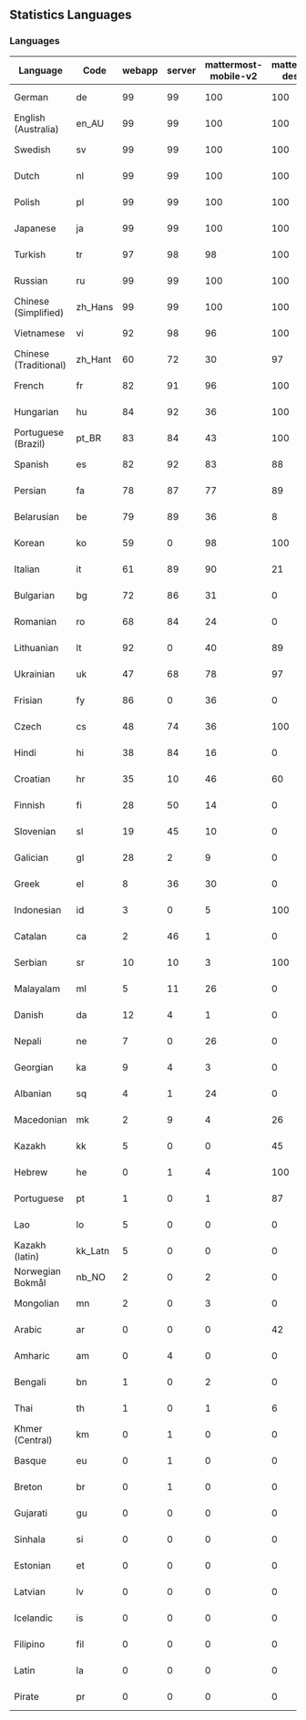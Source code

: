 ## Statistics Languages ##
###  Languages  ###
|Language|Code|webapp|server|mattermost-mobile-v2|mattermost-desktop|playbook-webapp|calls-webapp|Total|Last Modified|
|---|---|---|---|---|---|---|---|---|---|
|German|de| 99| 99| 100| 100| 0| 100| 99|2023-12-18T11:06:29.204931Z|
|English (Australia)|en_AU| 99| 99| 100| 100| 0| 0| 99|2023-12-18T11:06:45.634560Z|
|Swedish|sv| 99| 99| 100| 100| 0| 99| 99|2023-12-18T11:12:53.984205Z|
|Dutch|nl| 99| 99| 100| 100| 0| 100| 99|2023-12-18T11:11:19.535007Z|
|Polish|pl| 99| 99| 100| 100| 0| 100| 99|2023-12-18T11:11:27.883822Z|
|Japanese|ja| 99| 99| 100| 100| 0| 100| 99|2023-12-18T11:09:17.270503Z|
|Turkish|tr| 97| 98| 98| 100| 0| 99| 97|2023-12-18T11:13:10.784474Z|
|Russian|ru| 99| 99| 100| 100| 0| 76| 96|2023-12-18T11:12:11.662393Z|
|Chinese (Simplified)|zh_Hans| 99| 99| 100| 100| 0| 100| 95|2023-12-18T11:13:35.789699Z|
|Vietnamese|vi| 92| 98| 96| 100| 0| 99| 94|2023-12-18T11:13:28.058796Z|
|Chinese (Traditional)|zh_Hant| 60| 72| 30| 97| 0| 16| 88|2023-12-18T11:13:44.633047Z|
|French|fr| 82| 91| 96| 100| 0| 58| 83|2023-12-18T11:07:43.662880Z|
|Hungarian|hu| 84| 92| 36| 100| 0| 0| 82|2023-12-18T11:08:41.650584Z|
|Portuguese (Brazil)|pt_BR| 83| 84| 43| 100| 0| 99| 80|2023-12-18T11:11:45.816165Z|
|Spanish|es| 82| 92| 83| 88| 0| 28| 80|2023-12-08T07:02:38.698603Z|
|Persian|fa| 78| 87| 77| 89| 0| 0| 76|2023-12-18T11:07:18.816981Z|
|Belarusian|be| 79| 89| 36| 8| 0| 0| 74|2023-12-18T11:05:29.243981Z|
|Korean|ko| 59| 0| 98| 100| 0| 99| 70|2023-12-18T11:09:58.400744Z|
|Italian|it| 61| 89| 90| 21| 0| 23| 70|2023-12-18T11:09:09.465183Z|
|Bulgarian|bg| 72| 86| 31| 0| 0| 0| 69|2023-12-08T07:02:02.434363Z|
|Romanian|ro| 68| 84| 24| 0| 0| 0| 66|2023-12-18T11:12:01.927017Z|
|Lithuanian|lt| 92| 0| 40| 89| 0| 88| 62|2023-12-14T13:16:37.238370Z|
|Ukrainian|uk| 47| 68| 78| 97| 0| 0| 58|2023-12-18T11:13:19.298409Z|
|Frisian|fy| 86| 0| 36| 0| 0| 0| 56|2023-12-06T07:19:26.939025Z|
|Czech|cs| 48| 74| 36| 100| 0| 99| 53|2023-12-18T11:06:12.702582Z|
|Hindi|hi| 38| 84| 16| 0| 0| 0| 46|2023-12-18T11:08:24.643813Z|
|Croatian|hr| 35| 10| 46| 60| 0| 99| 36|2023-11-24T11:38:49.446722Z|
|Finnish|fi| 28| 50| 14| 0| 0| 0| 31|2023-12-18T11:07:27.029873Z|
|Slovenian|sl| 19| 45| 10| 0| 0| 0| 23|2023-12-06T07:22:42.622924Z|
|Galician|gl| 28| 2| 9| 0| 0| 0| 18|2023-11-20T21:22:20.048285Z|
|Greek|el| 8| 36| 30| 0| 0| 0| 18|2023-11-20T21:18:28.437684Z|
|Indonesian|id| 3| 0| 5| 100| 0| 0| 14|2023-11-07T11:55:12.955118Z|
|Catalan|ca| 2| 46| 1| 0| 0| 0| 13|2023-11-07T11:54:10.087147Z|
|Serbian|sr| 10| 10| 3| 100| 0| 0| 12|2023-11-20T21:34:41.627214Z|
|Malayalam|ml| 5| 11| 26| 0| 0| 0| 9|2023-10-24T20:55:57.621229Z|
|Danish|da| 12| 4| 1| 0| 0| 0| 8|2023-10-09T15:20:58.185551Z|
|Nepali|ne| 7| 0| 26| 0| 0| 0| 7|2023-11-20T21:30:41.988684Z|
|Georgian|ka| 9| 4| 3| 0| 0| 0| 7|2023-11-20T21:25:58.799542Z|
|Albanian|sq| 4| 1| 24| 0| 0| 0| 5|2023-11-13T11:09:55.892074Z|
|Macedonian|mk| 2| 9| 4| 26| 0| 0| 5|2023-11-16T13:38:15.110899Z|
|Kazakh|kk| 5| 0| 0| 45| 0| 0| 4|2023-12-03T06:02:12.795059Z|
|Hebrew|he| 0| 1| 4| 100| 0| 0| 4|2023-11-16T13:37:22.453849Z|
|Portuguese|pt| 1| 0| 1| 87| 0| 0| 3|2023-10-30T05:05:57.136879Z|
|Lao|lo| 5| 0| 0| 0| 0| 0| 3|2023-10-09T15:20:58.408506Z|
|Kazakh (latin)|kk_Latn| 5| 0| 0| 0| 0| 0| 3|2023-10-24T20:54:35.554803Z|
|Norwegian Bokmål|nb_NO| 2| 0| 2| 0| 0| 0| 2|2023-10-24T20:56:17.583395Z|
|Mongolian|mn| 2| 0| 3| 0| 0| 0| 2|2023-11-15T16:23:04.700139Z|
|Arabic|ar| 0| 0| 0| 42| 0| 0| 1|2023-10-09T15:20:58.462991Z|
|Amharic|am| 0| 4| 0| 0| 0| 0| 1|2023-10-09T15:20:58.102825Z|
|Bengali|bn| 1| 0| 2| 0| 0| 0| 1|2023-10-09T15:20:58.129127Z|
|Thai|th| 1| 0| 1| 6| 0| 0| 1|2023-11-27T13:16:51.523833Z|
|Khmer (Central)|km| 0| 1| 0| 0| 0| 0| 0|2023-10-09T15:20:58.389365Z|
|Basque|eu| 0| 1| 0| 0| 0| 0| 0|2023-10-09T15:20:58.220029Z|
|Breton|br| 0| 1| 0| 0| 0| 0| 0|2023-10-09T15:20:58.146710Z|
|Gujarati|gu| 0| 0| 0| 0| 0| 0| 0|2023-10-09T15:20:58.279932Z|
|Sinhala|si| 0| 0| 0| 0| 0| 0| 0|2023-10-09T15:20:58.537638Z|
|Estonian|et| 0| 0| 0| 0| 0| 0| 0|2023-10-09T15:20:58.209138Z|
|Latvian|lv| 0| 0| 0| 0| 0| 0| 0|2023-10-09T15:20:58.426415Z|
|Icelandic|is| 0| 0| 0| 0| 0| 0| 0|2023-10-09T15:20:58.340445Z|
|Filipino|fil| 0| 0| 0| 0| 0| 0| 0|2023-10-09T15:20:58.242109Z|
|Latin|la| 0| 0| 0| 0| 0| 0| 0|2023-10-09T15:20:58.399153Z|
|Pirate|pr| 0| 0| 0| 0| 0| 0| 0|2023-10-09T15:20:58.506339Z|

